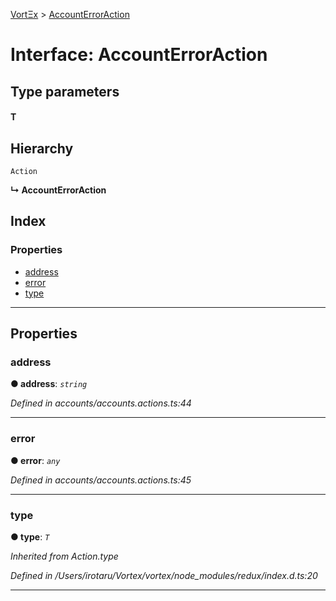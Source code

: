 [VortΞx](../README.md) > [AccountErrorAction](../interfaces/accounterroraction.md)

# Interface: AccountErrorAction

## Type parameters
#### T 
## Hierarchy

 `Action`

**↳ AccountErrorAction**

## Index

### Properties

* [address](accounterroraction.md#address)
* [error](accounterroraction.md#error)
* [type](accounterroraction.md#type)

---

## Properties

<a id="address"></a>

###  address

**● address**: *`string`*

*Defined in accounts/accounts.actions.ts:44*

___
<a id="error"></a>

###  error

**● error**: *`any`*

*Defined in accounts/accounts.actions.ts:45*

___
<a id="type"></a>

###  type

**● type**: *`T`*

*Inherited from Action.type*

*Defined in /Users/irotaru/Vortex/vortex/node_modules/redux/index.d.ts:20*

___

